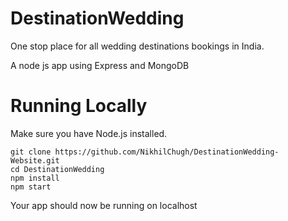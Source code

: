 # DestinationWedding
One stop place for all wedding destinations bookings in India.

A node js app using Express and MongoDB

# Running Locally
Make sure you have Node.js installed.

```
git clone https://github.com/NikhilChugh/DestinationWedding-Website.git
cd DestinationWedding
npm install
npm start 
```

Your app should now be running on localhost

